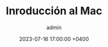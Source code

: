 ---
layout: post
title: Inroducción al Mac
description: Usar un Mac es fácil, pero no quiere decir que no necesites aprender algunas cosas.
date: 2023-07-16  17:00:00 +0400
author: admin
video_embed: https://www.youtube.com/embed/F-ydqXPFhhI
image: '/images/intro_mac.png'
tags: [Mac]
---